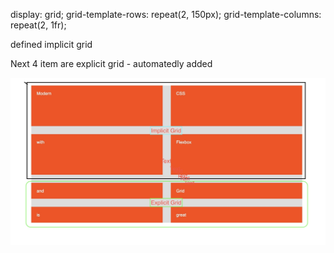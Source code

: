 display: grid;
grid-template-rows: repeat(2, 150px);
grid-template-columns: repeat(2, 1fr);

defined implicit grid

Next 4 item are explicit grid - automatedly added

![alt text](05D6BCA5-AF3C-45CA-8DED-3AE65684D757_1_201_a.jpeg)
